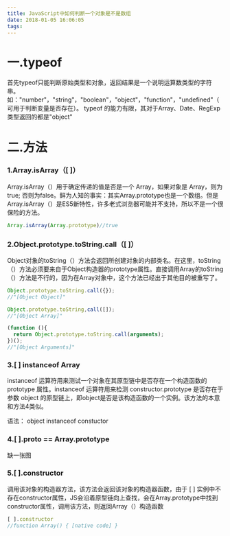 ```yaml
---
title: JavaScript中如何判断一个对象是不是数组
date: 2018-01-05 16:06:05
tags:
---
```

# 一.typeof
首先typeof只能判断原始类型和对象，返回结果是一个说明运算数类型的字符串。如："number"，"string"，"boolean"，"object"，"function"，"undefined"（可用于判断变量是否存在）。 typeof 的能力有限，其对于Array、Date、RegExp类型返回的都是"object"

# 二.方法
### 1.Array.isArray（[ ]）
Array.isArray（）用于确定传递的值是否是一个 Array，如果对象是 Array，则为true; 否则为false。鲜为人知的事实：其实Array.prototype也是一个数组。但是Array.isArray（）是ES5新特性，许多老式浏览器可能并不支持，所以不是一个很保险的方法。
```javascript
Array.isArray(Array.prototype)//true
```
### 2.Object.prototype.toString.call（[ ]）
Object对象的toString（）方法会返回所创建对象的内部类名。在这里，toString（）方法必须要来自于Object构造器的prototype属性。直接调用Array的toString（）方法是不行的，因为在Array对象中，这个方法已经出于其他目的被重写了。
```javascript
Object.prototype.toString.call({});
//"[Object Object]"

Object.prototype.toString,call([]);
//"[Object Array]"

(function (){
  return Object.prototype.toString.call(arguments);
})();
//"[Object Arguments]"
```
### 3.[ ] instanceof Array
instanceof 运算符用来测试一个对象在其原型链中是否存在一个构造函数的 prototype 属性。instanceof 运算符用来检测 constructor.prototype 是否存在于参数 object 的原型链上，即object是否是该构造函数的一个实例。该方法的本意和方法4类似。

语法： object  instanceof  constuctor

### 4.[ ].__proto__ == Array.prototype
缺一张图
### 5.[ ].constructor  
调用该对象的构造器方法，该方法会返回该对象的构造器函数，由于 [ ] 实例中不存在constructor属性，JS会沿着原型链向上查找，会在Array.prototype中找到constructor属性，调用该方法，则返回Array（）构造函数
 ```javascript
 [ ].constructor
 //function Array() { [native code] }
```
